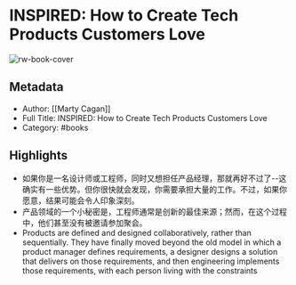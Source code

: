 # INSPIRED: How to Create Tech Products Customers Love

![rw-book-cover](https://res.weread.qq.com/wrepub/CB_ByX1Jt1I5CMs6hu6gW0uJAW0_parsecover)

## Metadata
- Author: [[Marty Cagan]]
- Full Title: INSPIRED: How to Create Tech Products Customers Love
- Category: #books

## Highlights
- 如果你是一名设计师或工程师，同时又想担任产品经理，那就再好不过了--这确实有一些优势。但你很快就会发现，你需要承担大量的工作。不过，如果你愿意，结果可能会令人印象深刻。
- 产品领域的一个小秘密是，工程师通常是创新的最佳来源；然而，在这个过程中，他们甚至没有被邀请参加聚会。
- Products are defined and designed collaboratively, rather than sequentially. They have finally moved beyond the old model in which a product manager defines requirements, a designer designs a solution that delivers on those requirements, and then engineering implements those requirements, with each person living with the constraints
